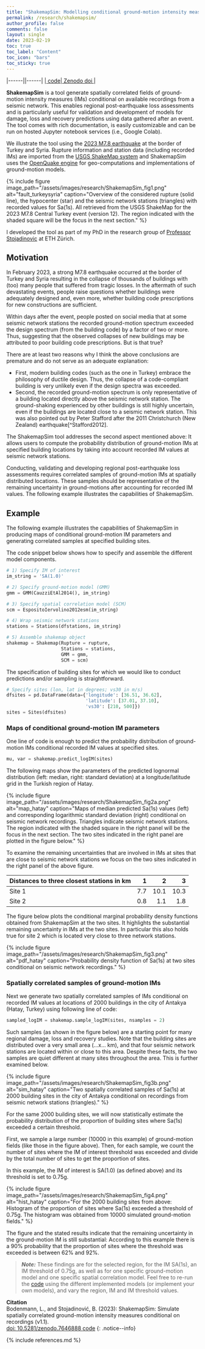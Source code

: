 ```yaml
---
title: "ShakemapSim: Modelling conditional ground-motion intensity measures"
permalink: /research/shakemapsim/
author_profile: false
comments: false
layout: single
date: 2023-02-19
toc: true
toc_label: "Content"
toc_icon: "bars"  
toc_sticky: true 
---
```


|------||------|
|<a class="btn btn--primary" href="https://github.com/bodlukas/ground-motion-simulation-shakemap"> <i class="fa fa-code" aria-hidden="true"></i> code</a>|<a class="btn btn--primary" href="https://doi.org/10.5281/zenodo.7646888"> <i class="fa fa-link fa-lg"></i> Zenodo doi </a>|

**ShakemapSim** is a tool generate spatially correlated fields of ground-motion intensity measures (IMs) conditional on available recordings from a seismic network. This enables regional post-earthquake loss assessments and is particularly useful for validation and development of models for damage, loss and recovery predictions using data gathered after an event. The tool comes with rich documentation, is easily customizable and can be run on hosted Jupyter notebook services (i.e., Google Colab). 

We illustrate the tool using the [2023 M7.8 earthquake](https://earthquake.usgs.gov/earthquakes/eventpage/us6000jllz/executive) at the border of Turkey and Syria. Rupture information and station data (including recorded IMs) are imported from the [USGS ShakeMap system](https://earthquake.usgs.gov/data/shakemap/) and ShakemapSim uses the [OpenQuake engine](https://github.com/gem/oq-engine#openquake-engine) for geo-computations and implementations of ground-motion models. 

{% include figure image_path="/assets/images/research/ShakemapSim_fig1.png" alt="fault_turkeysyria" caption="Overview of the considered rupture (solid line), the hypocenter (star) and the seismic network stations (triangles) with recorded values for Sa(1s). All retrieved from the USGS ShakeMap for the 2023 M7.8 Central Turkey event (version 12). The region indicated with the shaded square will be the focus in the next section." %}

I developed the tool as part of my PhD in the research group of [Professor Stojadinovic](https://stojadinovic.ibk.ethz.ch/) at ETH Zürich. 

## Motivation
In February 2023, a strong M7.8 earthquake occurred at the border of Turkey and Syria resulting in the collapse of thousands of buildings with (too) many people that suffered from tragic losses. In the aftermath of such devastating events, people raise questions whether buildings were adequately designed and, even more, whether building code prescriptions for new constructions are sufficient.

Within days after the event, people posted on social media that at some seismic network stations the recorded ground-motion spectrum exceeded the design spectrum (from the building code) by a factor of two or more. Thus, suggesting that the observed collapses of new buildings may be attributed to poor building code prescriptions. But is that true?

There are at least two reasons why I think the above conclusions are premature and do not serve as an adequate explanation: 
- First, modern building codes (such as the one in Turkey) embrace the philosophy of ductile design. Thus, the collapse of a code-compliant building is very unlikely even if the design spectra was exceeded. 
- Second, the recorded ground-motion spectrum is only representative of a building located directly above the seismic network station. The ground-shaking experienced by other buildings is still highly uncertain, even if the buildings are located close to a seismic network station. This was also pointed out by Peter Stafford after the 2011 Christchurch (New Zealand) earthquake[^Stafford2012].

The ShakemapSim tool addresses the second aspect mentioned above: It allows users to compute the probability distribution of ground-motion IMs at specified building locations by taking into account recorded IM values at seismic network stations. 

Conducting, validating and developing regional post-earthquake loss assessments requires correlated samples of ground-motion IMs at spatially distributed locations. These samples should be representative of the remaining uncertainty in ground-motions after accounting for recorded IM values. The following example illustrates the capabilities of ShakemapSim.

## Example

The following example illustrates the capabilities of ShakemapSim in producing maps of conditional ground-motion IM parameters and generating correlated samples at specified building sites. 

The code snippet below shows how to specify and assemble the different model components. 

```python
# 1) Specify IM of interest
im_string = 'SA(1.0)'

# 2) Specify ground-motion model (GMM)
gmm = GMM(CauzziEtAl2014(), im_string)

# 3) Specify spatial correlation model (SCM)
scm = EspositoIervolino2012esm(im_string)

# 4) Wrap seismic network stations
stations = Stations(dfstations, im_string)

# 5) Assemble shakemap object
shakemap = Shakemap(Rupture = rupture, 
                    Stations = stations,
                    GMM = gmm,
                    SCM = scm)
```

The specification of building sites for which we would like to conduct predictions and/or sampling is straightforward.

```python
# Specify sites (lon, lat in degrees; vs30 in m/s)
dfsites = pd.DataFrame(data={'longitude': [36.51, 36.62], 
                             'latitude': [37.01, 37.10],
                             'vs30': [210, 500]})
sites = Sites(dfsites)
```

### Maps of conditional ground-motion IM parameters

One line of code is enough to predict the probability distribution of ground-motion IMs conditional recorded IM values at specified sites.  
```python
mu, var = shakemap.predict_logIM(sites)
```
The following maps show the parameters of the predicted lognormal distribution (left: median, right: standard deviation) at a longitude/latitude grid in the Turkish region of Hatay. 

{% include figure image_path="/assets/images/research/ShakemapSim_fig2a.png" alt="map_hatay" caption="Maps of median predicted Sa(1s) values (left) and corresponding logarithmic standard deviation (right) conditional on seismic network recordings. Triangles indicate seismic network stations. The region indicated with the shaded square in the right panel will be the focus in the next section. The two sites indicated in the right panel are plotted in the figure below." %}

To examine the remaining uncertainties that are involved in IMs at sites that are close to seismic network stations we focus on the two sites indicated in the right panel of the above figure. 

| Distances to three closest stations in km | 1 | 2| 3|
|  :---        |    ---:   |    ---:   |    ---:   |
| Site 1 | 7.7 | 10.1 | 10.3 |
| Site 2 | 0.8 | 1.1 | 1.8 |

The figure below plots the conditional marginal probability density functions obtained from ShakemapSim at the two sites. It highlights the substantial remaining uncertainty in IMs at the two sites. In particular this also holds true for site 2 which is located very close to three network stations.

{% include figure image_path="/assets/images/research/ShakemapSim_fig3.png" alt="pdf_hatay" caption="Probability density function of Sa(1s) at two sites conditional on seismic network recordings." %}

### Spatially correlated samples of ground-motion IMs

Next we generate two spatially correlated samples of IMs conditional on recorded IM values at locations of 2000 buildings in the city of Antakya (Hatay, Turkey) using following line of code:
```python
sampled_logIM = shakemap.sample_logIM(sites, nsamples = 2)
```
Such samples (as shown in the figure below) are a starting point for many regional damage, loss and recovery studies. Note that the building sites are distributed over a very small area (...x... km), and that four seismic network stations are located within or close to this area. Despite these facts, the two samples are quiet different at many sites throughout the area. This is further examined below.

{% include figure image_path="/assets/images/research/ShakemapSim_fig3b.png" alt="sim_hatay" caption="Two spatially correlated samples of Sa(1s) at 2000 building sites in the city of Antakya conditional on recordings from seismic network stations (triangles)." %}

For the same 2000 building sites, we will now statistically estimate the probability distribution of the proportion of building sites where Sa(1s) exceeded a certain threshold. 

First, we sample a large number (10000 in this example) of ground-motion fields (like those in the figure above). Then, for each sample, we count the number of sites where the IM of interest threshold was exceeded and divide by the total number of sites to get the proportion of sites. 

In this example, the IM of interest is SA(1.0) (as defined above) and its threshold is set to 0.75g.

{% include figure image_path="/assets/images/research/ShakemapSim_fig4.png" alt="hist_hatay" caption="For the 2000 building sites from above: Histogram of the proportion of sites where Sa(1s) exceeded a threshold of 0.75g. The histogram was obtained from 10000 simulated ground-motion fields." %}

The figure and the stated results indicate that the remaining uncertainty in the ground-motion IM is still substantial: According to this example there is a 90% probability that the proportion of sites where the threshold was exceeded is between 62% and 92%.

> **_Note:_** These findings are for the selected region, for the IM SA(1s), an IM threshold of 0.75g, as well as for one specific ground-motion model and one specific spatial correlation model. Feel free to re-run the [code](https://github.com/bodlukas/ground-motion-simulation-shakemap) using the different implemented models (or implement your own models), and vary the region, IM and IM threshold values. 

**Citation** <br /> Bodenmann, L., and Stojadinović, B. (2023): ShakemapSim: Simulate spatially correlated ground-motion intensity measures conditional on recordings (v1.1). <br /> <a class="btn btn--primary" href="https://doi.org/10.5281/zenodo.7646888"> <i class="fa fa-file-link fa-lg"></i> doi: 10.5281/zenodo.7646888 </a> <a class="btn btn--primary" href="https://github.com/bodlukas/ground-motion-simulation-shakemap"> <i class="fa fa-code" aria-hidden="true"></i> code</a>
{: .notice--info}

{% include references.md %}
